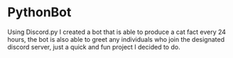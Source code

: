 # PythonBot

Using Discord.py I created a bot that is able to produce a cat fact every 24 hours, the bot is also able to greet any individuals
who join the designated discord server, just a quick and fun project I decided to do. 
